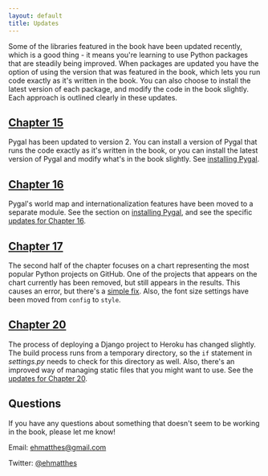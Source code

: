 ```yaml
---
layout: default
title: Updates
---
```


Some of the libraries featured in the book have been updated recently, which is a good thing - it means you're learning to use Python packages that are steadily being improved. When packages are updated you have the option of using the version that was featured in the book, which lets you run code exactly as it's written in the book. You can also choose to install the latest version of each package, and modify the code in the book slightly. Each approach is outlined clearly in these updates.

[Chapter 15](chapter_15/README.html)
---

Pygal has been updated to version 2. You can install a version of Pygal that runs the code exactly as it's written in the book, or you can install the latest version of Pygal and modify what's in the book slightly. See [installing Pygal](chapter_15/README.html#installing-pygal).

[Chapter 16](chapter_16/README.html)
---

Pygal's world map and internationalization features have been moved to a separate module. See the section on [installing Pygal](chapter_15/README.html#installing-pygal), and see the specific [updates for Chapter 16](chapter_16/README.html#updates).

[Chapter 17](chapter_17/README.html)
---

The second half of the chapter focuses on a chart representing the most popular Python projects on GitHub. One of the projects that appears on the chart currently has been removed, but still appears in the results. This causes an error, but there's a [simple fix](chapter_17/README.html). Also, the font size settings have been moved from `config` to `style`.

[Chapter 20](chapter_20/README.html)
---

The process of deploying a Django project to Heroku has changed slightly. The build process runs from a temporary directory, so the `if` statement in *settings.py* needs to check for this directory as well. Also, there's an improved way of managing static files that you might want to use. See the [updates for Chapter 20](chapter_20/README.html#updates).

Questions
---

If you have any questions about something that doesn't seem to be working in the book, please let me know!

Email: [ehmatthes@gmail.com](mailto:ehmatthes@gmail.com)

Twitter: [@ehmatthes](http://twitter.com/ehmatthes/)

